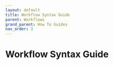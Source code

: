 ```yaml
---
layout: default
title: Workflow Syntax Guide
parent: Workflows
grand_parent: How To Guides
nav_order: 3
---
```

# Workflow Syntax Guide